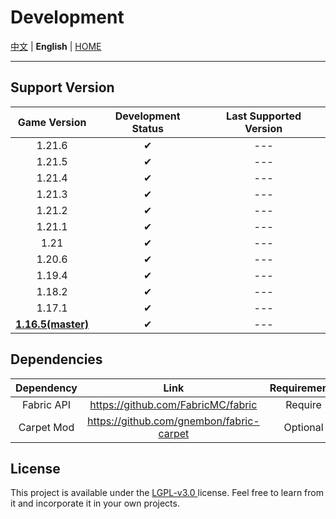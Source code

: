 # Development

[中文](../development.md) | **English** | [HOME](../../README.md)

---

## Support Version

|       Game Version        | Development Status  | Last Supported Version |
|:-------------------------:|:-------------------:|:----------------------:|
|          1.21.6           |          ✔          |          ---           |
|          1.21.5           |          ✔          |          ---           |
|          1.21.4           |          ✔          |          ---           |
|          1.21.3           |          ✔          |          ---           |
|          1.21.2           |          ✔          |          ---           |
|          1.21.1           |          ✔          |          ---           |
|           1.21            |          ✔          |          ---           |
|          1.20.6           |          ✔          |          ---           |
|          1.19.4           |          ✔          |          ---           |
|          1.18.2           |          ✔          |          ---           |
|          1.17.1           |          ✔          |          ---           |
| **<u>1.16.5(master)</u>** |          ✔          |          ---           |

## Dependencies
| Dependency |                      Link                      | Requirements |
|:----------:|:----------------------------------------------:|:------------:|
| Fabric API |       https://github.com/FabricMC/fabric       |   Require    |
| Carpet Mod |    https://github.com/gnembon/fabric-carpet    |   Optional   |

## License

This project is available under the [ LGPL-v3.0 ](https://choosealicense.com/licenses/lgpl-3.0/) license. Feel free to learn from it and incorporate it in your own projects.